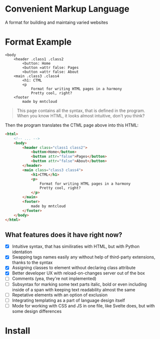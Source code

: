 # Convenient Markup Language
A format for building and maintaing varied websites 

# Format Example
```
<body
    <header .class1 .class2
        <button: Home
        <button =attr false: Pages
        <button =attr false: About
    <main .class3 .class4
        <h1: CTML
        <p
            Format for writing HTML pages in a harmony
            Pretty cool, right?
    <footer
        made by mntcloud
```
> This page contains all the syntax, that is defined in the program.
  When you know HTML, it looks almost intuitive, don't you think?

Then the program translates the CTML page above into this HTML:
```html
<html>
    <!-- ... -->
    <body>
        <header class="class1 class2">
            <button>Home</button>
            <button attr="false">Pages</button>
            <button attr="false">About</button>
        </header>
        <main class="class3 class4">
            <h1>CTML</h1>
            <p> 
                Format for writing HTML pages in a harmony
                Pretty cool, right? 
            </p>
        </main>
        <footer>
            made by mntcloud
        </footer>
    </body>
</html>
```

## What features does it have right now?

- [x] Intuitive syntax, that has similiraties with HTML, but with Python identation 
- [x] Swapping tags names easily any without help of third-party extensions, thanks to the syntax
- [x] Assigning classes to element without declaring class attribute
- [x] Better developer UX with reload-on-changes server out of the box
- [ ] Comments (yea, they're not implemented)
- [ ] Subsyntax for marking some text parts italic, bold or even including inside of a span with keeping text readability almost the same
- [ ] Repetative elements with an option of exclusion
- [ ] Integrating templating as a part of language design itself
- [ ] Mode for working with CSS and JS in one file, like Svelte does, but with some design differences

# Install 

